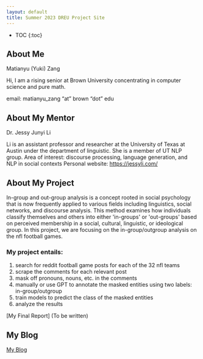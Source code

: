 ```yaml
---
layout: default
title: Summer 2023 DREU Project Site
---
```


* TOC
{:toc}

## About Me
Matianyu (Yuki) Zang

Hi, I am a rising senior at Brown University concentrating in computer science and pure math. 

email: matianyu_zang “at” brown “dot” edu

## About My Mentor
Dr. Jessy Junyi Li

Li is an assistant professor and researcher at the University of Texas at Austin under the department of linguistic. She is a member of UT NLP group.
Area of interest: discourse processing, language generation, and NLP in social contexts
Personal website: https://jessyli.com/

## About My Project
In-group and out-group analysis is a concept rooted in social psychology that is now frequently applied to various fields including linguistics, social networks, and discourse analysis. This method examines how individuals classify themselves and others into either 'in-groups' or 'out-groups' based on perceived membership in a social, cultural, linguistic, or ideological group. In this project, we are focusing on the in-group/outgroup analysis on the nfl football games. 

### My project entails:
1. search for reddit football game posts for each of the 32 nfl teams
2. scrape the comments for each relevant post
3. mask off pronouns, nouns, etc. in the comments
4. manually or use GPT to annotate the masked entities using two labels: in-group/outgroup
5. train models to predict the class of the masked entities
6. analyze the results

[My Final Report] (To be written)

## My Blog

[My Blog](blog.html)
